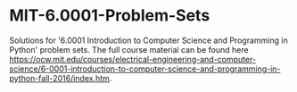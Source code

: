 # MIT-6.0001-Problem-Sets
Solutions for '6.0001 Introduction to Computer Science and Programming in Python' problem sets. The full course material can be found here https://ocw.mit.edu/courses/electrical-engineering-and-computer-science/6-0001-introduction-to-computer-science-and-programming-in-python-fall-2016/index.htm.
